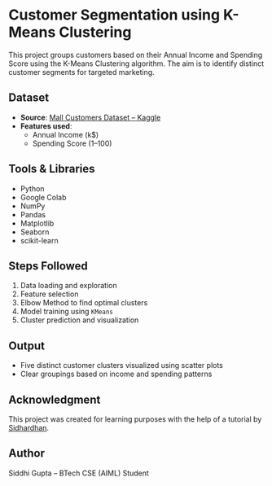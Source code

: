 # Customer Segmentation using K-Means Clustering

This project groups customers based on their Annual Income and Spending Score using the K-Means Clustering algorithm. The aim is to identify distinct customer segments for targeted marketing.

## Dataset

- **Source**: [Mall Customers Dataset – Kaggle](https://www.kaggle.com/datasets/vjchoudhary7/customer-segmentation-tutorial)
- **Features used**:  
  - Annual Income (k$)  
  - Spending Score (1–100)

## Tools & Libraries

- Python  
- Google Colab  
- NumPy  
- Pandas  
- Matplotlib  
- Seaborn  
- scikit-learn

## Steps Followed

1. Data loading and exploration  
2. Feature selection  
3. Elbow Method to find optimal clusters  
4. Model training using `KMeans`  
5. Cluster prediction and visualization

## Output

- Five distinct customer clusters visualized using scatter plots  
- Clear groupings based on income and spending patterns

## Acknowledgment

This project was created for learning purposes with the help of a tutorial by [Sidhardhan](https://www.youtube.com/@KrishNaik).

## Author

Siddhi Gupta – BTech CSE (AIML) Student
